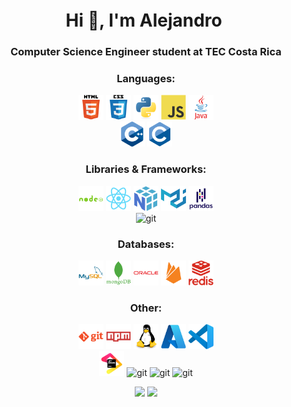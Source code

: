 <h1 align="center">Hi 👋, I'm Alejandro <img height="40"</h1>
<h3 align="center">Computer Science Engineer student at TEC Costa Rica</h3>

<h3 align="center">Languages:</h3>

<p align="center"> 
  <a> 
    <img src="https://raw.githubusercontent.com/devicons/devicon/master/icons/html5/html5-original-wordmark.svg" alt="html5" width="40" height="40"/> 
  </a>
  <a> 
    <img src="https://raw.githubusercontent.com/devicons/devicon/master/icons/css3/css3-original-wordmark.svg" alt="css3" width="40" height="40"/> 
  </a> 
  <a> 
    <img src="https://raw.githubusercontent.com/devicons/devicon/master/icons/python/python-original.svg" alt="python" width="40" height="40"/> 
  </a>  
  <a> 
    <img src="https://raw.githubusercontent.com/devicons/devicon/master/icons/javascript/javascript-original.svg" alt="javascript" width="40" height="40"/> 
  </a> 
  <a> 
    <img src="https://github.com/devicons/devicon/blob/master/icons/java/java-original-wordmark.svg" alt="linux" width="40" height="40"/> 
  </a> 
  </br>
  <a> 
    <img src="https://github.com/devicons/devicon/blob/master/icons/cplusplus/cplusplus-original.svg" alt="git" width="40" height="40"/> 
  </a>
   <a> 
    <img src="https://github.com/devicons/devicon/blob/master/icons/c/c-original.svg" alt="git" width="40" height="40"/> 
  </a>
</p>


<h3 align="center">Libraries & Frameworks:</h3>
<p align="center"> 
  <a> 
    <img src="https://github.com/devicons/devicon/blob/master/icons/nodejs/nodejs-plain-wordmark.svg" alt="git" width="40" height="40"/> 
  </a>
  <a> 
    <img src="https://github.com/devicons/devicon/blob/master/icons/react/react-original.svg" alt="git" width="40" height="40"/> 
  </a>
   <a> 
    <img src="https://github.com/devicons/devicon/blob/master/icons/numpy/numpy-original.svg" alt="git" width="40" height="40"/> 
  </a>
   <a> 
    <img src="https://github.com/devicons/devicon/blob/master/icons/materialui/materialui-original.svg" alt="git" width="40" height="40"/> 
  </a>
   <a> 
    <img src="https://github.com/devicons/devicon/blob/master/icons/pandas/pandas-original-wordmark.svg" alt="git" width="40" height="40"/> 
  </a>
  </br>
   <a> 
    <img src="https://expressjs.com/images/express-facebook-share.png" alt="git" width="60" height="30"/> 
  </a>
</p>


<h3 align="center">Databases:</h3>

<p align="center"> 
   <a> 
    <img src="https://github.com/devicons/devicon/blob/master/icons/mysql/mysql-original-wordmark.svg" alt="git" width="40" height="40"/> 
  </a>
   <a> 
    <img src="https://github.com/devicons/devicon/blob/master/icons/mongodb/mongodb-plain-wordmark.svg" alt="git" width="40" height="40"/> 
  </a>
   <a> 
    <img src="https://github.com/devicons/devicon/blob/master/icons/oracle/oracle-original.svg" alt="git" width="40" height="40"/> 
  </a>
   <a> 
    <img src="https://github.com/devicons/devicon/blob/master/icons/firebase/firebase-plain.svg" alt="git" width="40" height="40"/> 
  </a>
   <a> 
    <img src="https://github.com/devicons/devicon/blob/master/icons/redis/redis-plain-wordmark.svg" alt="git" width="40" height="40"/> 
  </a>
</p>

<h3 align="center">Other:</h3>
<p align="center"> 
   <a> 
    <img src="https://github.com/devicons/devicon/blob/master/icons/git/git-plain-wordmark.svg" alt="git" width="40" height="40"/> 
  </a>
   <a> 
    <img src="https://github.com/devicons/devicon/blob/master/icons/npm/npm-original-wordmark.svg" alt="git" width="40" height="40"/> 
  </a>
   <a> 
    <img src="https://github.com/devicons/devicon/blob/master/icons/linux/linux-original.svg" alt="git" width="40" height="40"/> 
  </a>
   <a> 
    <img src="https://github.com/devicons/devicon/blob/master/icons/azure/azure-original.svg" alt="git" width="40" height="40"/> 
  </a>
   <a> 
    <img src="https://github.com/devicons/devicon/blob/master/icons/vscode/vscode-original.svg" alt="git" width="40" height="40"/> 
  </a>
  </br>
   <a> 
    <img src="https://github.com/devicons/devicon/blob/master/icons/jetbrains/jetbrains-original.svg" alt="git" width="40" height="40"/> 
  </a>
   <a> 
    <img src="https://i0.wp.com/cdn-images-1.medium.com/max/800/1*KeuQ7uNalz2l4rBOyPAUpg.png?w=1180&ssl=1" alt="git" width="60" height="30"/> 
  </a>
   <a> 
    <img src="https://www.svgrepo.com/download/354202/postman-icon.svg" alt="git" width="40" height="40"/> 
  </a>
   <a> 
    <img src="https://gafish.fr/wp-content/uploads/2015/08/sonarqube-logo.png" alt="git" width="60" height="30"/> 
  </a>
<p align="center">
</p>

<p align= "center">
  <img height= "150" src="https://github-readme-stats.vercel.app/api?username=Alebecito&theme=react&show_icons=true&include_all_commits=true" />
  <img height= "150" src="https://github-readme-stats.vercel.app/api/top-langs/?username=Alebecito&theme=react&layout=compact" />
</p>
